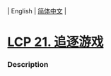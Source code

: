 | English | [简体中文](README.md) |

# [LCP 21. 追逐游戏](https://leetcode-cn.com/problems/Za25hA)
 ### Description
